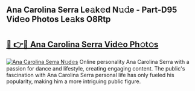 ## Ana Carolina Serra Le𝚊k𝚎d N𝚞𝚍e - Part-D95 Vid𝚎o Photos Le𝚊ks O8Rtp

# <h2><a href="http://fbd961.evod.top/?m=Ana+Carolina+Serra">🔗 👉🔴 Ana Carolina Serra Vid𝚎o Ph𝚘t𝚘s</a></h2>

[![Ana Carolina Serra N𝚞d𝚎s](https://i.imgur.com/8V9OHl7.gif)](http://fbd961.evod.top/?m=Ana+Carolina+Serra)
Online personality Ana Carolina Serra with a passion for dance and lifestyle, creating engaging content. The public's fascination with Ana Carolina Serra personal life has only fueled his popularity, making him a more intriguing public figure. 
